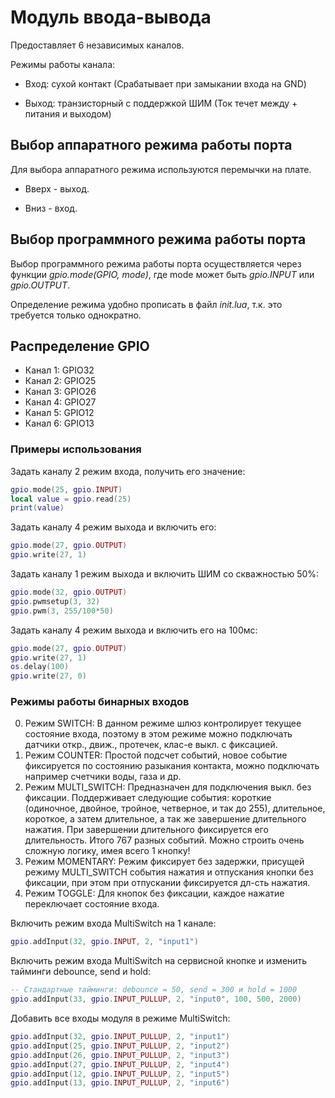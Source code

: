 # Модуль ввода-вывода
Предоставляет 6 независимых каналов.

Режимы работы канала:

* Вход: сухой контакт (Срабатывает при замыкании входа на GND)

* Выход: транзисторный с поддержкой ШИМ (Ток течет между + питания и выходом)

## Выбор аппаратного режима работы порта
Для выбора аппаратного режима используются перемычки на плате.

* Вверх - выход.

* Вниз - вход.

## Выбор программного режима работы порта
Выбор программного режима работы порта осуществляется через функции *gpio.mode(GPIO, mode)*, где mode может быть *gpio.INPUT* или *gpio.OUTPUT*.

Определение режима удобно прописать в файл *init.lua*, т.к. это требуется только однократно.

## Распределение GPIO
* Канал 1: GPIO32
* Канал 2: GPIO25
* Канал 3: GPIO26
* Канал 4: GPIO27
* Канал 5: GPIO12
* Канал 6: GPIO13

### Примеры использования
Задать каналу 2 режим входа, получить его значение:
```lua
gpio.mode(25, gpio.INPUT)
local value = gpio.read(25)
print(value)
```
Задать каналу 4 режим выхода и включить его:
```lua
gpio.mode(27, gpio.OUTPUT)
gpio.write(27, 1)
```
Задать каналу 1 режим выхода и включить ШИМ со скважностью 50%:
```lua
gpio.mode(32, gpio.OUTPUT)
gpio.pwmsetup(3, 32)
gpio.pwm(3, 255/100*50)
```
Задать каналу 4 режим выхода и включить его на 100мс:
```lua
gpio.mode(27, gpio.OUTPUT)
gpio.write(27, 1)
os.delay(100)
gpio.write(27, 0)
```

### Режимы работы бинарных входов

0. Режим SWITCH: В данном режиме шлюз контролирует текущее состояние входа, поэтому в этом режиме можно подключать датчики откр., движ., протечек, клас-е выкл. с фиксацией.
1. Режим COUNTER: Простой подсчет событий, новое событие фиксируется по состоянию разыкания контакта, можно подключать например счетчики воды, газа и др.
2. Режим MULTI_SWITCH: Предназначен для подключения выкл. без фиксации. Поддерживает следующие события: короткие (одиночное, двойное, тройное, четверное, и так до 255), длительное, короткое, а затем длительное, а так же завершение длительного нажатия. При завершении длительного фиксируется его длительность. Итого 767 разных событий. Можно строить очень сложную логику, имея всего 1 кнопку!
3. Режим MOMENTARY: Режим фиксирует без задержки, присущей режиму MULTI_SWITCH события нажатия и отпускания кнопки без фиксации, при этом при отпускании фиксируется дл-сть нажатия.
4. Режим TOGGLE: Для кнопок без фиксации, каждое нажатие переключает состояние входа.


Включить режим входа MultiSwitch на 1 канале:
```lua
gpio.addInput(32, gpio.INPUT, 2, "input1")
```

Включить режим входа MultiSwitch на сервисной кнопке и изменить тайминги debounce, send и hold:
```lua
-- Стандартные тайминги: debounce = 50, send = 300 и hold = 1000
gpio.addInput(33, gpio.INPUT_PULLUP, 2, "input0", 100, 500, 2000)
```

Добавить все входы модуля в режиме MultiSwitch:
```lua
gpio.addInput(32, gpio.INPUT_PULLUP, 2, "input1")
gpio.addInput(25, gpio.INPUT_PULLUP, 2, "input2")
gpio.addInput(26, gpio.INPUT_PULLUP, 2, "input3")
gpio.addInput(27, gpio.INPUT_PULLUP, 2, "input4")
gpio.addInput(12, gpio.INPUT_PULLUP, 2, "input5")
gpio.addInput(13, gpio.INPUT_PULLUP, 2, "input6")
```



